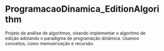# ProgramacaoDinamica_EditionAlgorithm


Projeto de análise de algoritmos, visando implementar o algoritmo de edição adotando o paradigma de programação dinâmica. Usamos conceitos, como memoerização e recursão.
